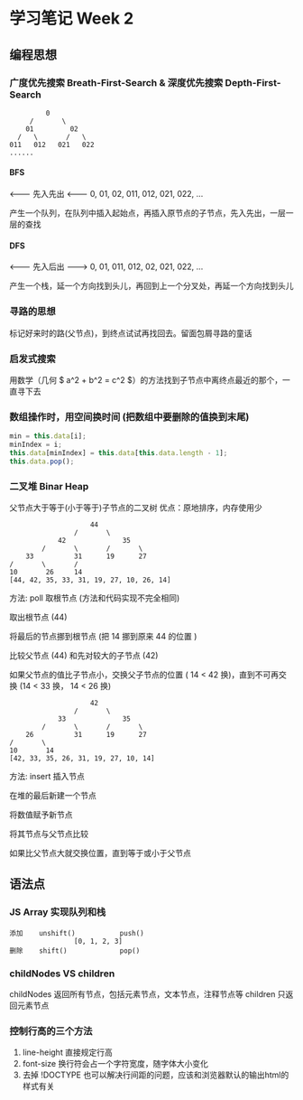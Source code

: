 # 学习笔记 Week 2

## 编程思想

### 广度优先搜索 Breath-First-Search & 深度优先搜索 Depth-First-Search

             0
         /       \
        01         02
      /   \       /   \
    011   012   021   022
    ......

#### BFS

<--- 先入先出 <---
0, 01, 02, 011, 012, 021, 022, ...

产生一个队列，在队列中插入起始点，再插入原节点的子节点，先入先出，一层一层的查找

#### DFS

<--- 先入后出 --->
0, 01, 011, 012, 02, 021, 022, ...

产生一个栈，延一个方向找到头儿，再回到上一个分叉处，再延一个方向找到头儿

### 寻路的思想

标记好来时的路(父节点)，到终点试试再找回去。留面包屑寻路的童话

### 启发式搜索

用数学（几何 $ a^2 + b^2 = c^2 $）的方法找到子节点中离终点最近的那个，一直寻下去

### 数组操作时，用空间换时间 (把数组中要删除的值换到末尾)

```js
min = this.data[i];
minIndex = i;
this.data[minIndex] = this.data[this.data.length - 1];
this.data.pop();
```

### 二叉堆 Binar Heap
 
父节点大于等于(小于等于)子节点的二叉树
优点：原地排序，内存使用少

                        44
                    /       \
                42              35
            /       \       /       \
        33          31      19      27
    /       \       /
    10       26     14
    [44, 42, 35, 33, 31, 19, 27, 10, 26, 14]

方法: poll 取根节点 (方法和代码实现不完全相同)

取出根节点 (44)

将最后的节点挪到根节点 (把 14 挪到原来 44 的位置 )

比较父节点 (44) 和先对较大的子节点 (42)

如果父节点的值比子节点小，交换父子节点的位置 ( 14 < 42 换)，直到不可再交换 (14 < 33 换， 14 < 26 换)

                        42
                    /       \
                33              35
            /       \       /       \
        26          31      19      27
    /       \
    10       14
    [42, 33, 35, 26, 31, 19, 27, 10, 14]

方法: insert 插入节点

在堆的最后新建一个节点

将数值赋予新节点

将其节点与父节点比较

如果比父节点大就交换位置，直到等于或小于父节点

## 语法点

### JS Array 实现队列和栈

    添加    unshift()           push()
                    [0, 1, 2, 3]
    删除    shift()             pop()

### childNodes VS children

childNodes 返回所有节点，包括元素节点，文本节点，注释节点等
children 只返回元素节点

### 控制行高的三个方法

1. line-height 直接规定行高
2. font-size 换行符会占一个字符宽度，随字体大小变化
3. 去掉 !DOCTYPE 也可以解决行间距的问题，应该和浏览器默认的输出html的样式有关

